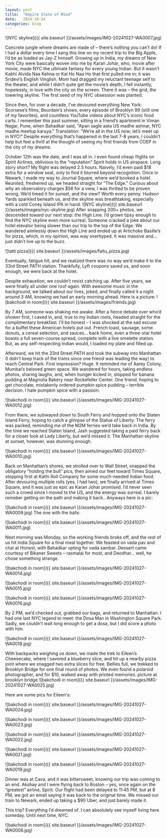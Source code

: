 ```yaml
---
layout: post
title:  "Empire State of Mind"
date:   2024-10-24
categories: blog
---
```




![NYC skyline]({{ site.baseurl }}/assets/images/IMG-20241027-WA0007.jpg)

Concrete jungle where dreams are made of – there’s nothing you can’t do! If I had a dollar every time I sang this line on my recent trip to the Big Apple, I’d be as loaded as Jay-Z himself. Growing up in India, my dreams of New York City were basically woven into me by Karan Johar, who, movie after movie, made NYC the ultimate fantasy for every young Indian. But it wasn’t Kabhi Alvida Naa Kehna or Kal Ho Naa Ho that first pulled me in; it was Sridevi’s English Vinglish. Mom had dragged my reluctant teenage self to the theater, and while I didn’t quite get the movie’s depth, I fell instantly, hopelessly, in love with the city on the screen. There it was – the grid, the towering skyline. The first seed of my NYC obsession was planted.

Since then, for over a decade, I’ve devoured everything New York: Scorsese’s films, Bourdain’s shows, every episode of Brooklyn 99 (still one of my favorites), and countless YouTube videos about NYC’s iconic food carts. I remember this past summer, sitting in a friend’s apartment in Viman Nagar, Pune, when Bahadkar said, "Apan sagle aata US madhe ashnar, NYC madhe meetup karuya." Translation: “We’re all in the US now; let’s meet up in NYC!” Despite everything that’s happened in the last 7-8 years, I couldn’t help but feel a thrill at the thought of seeing my first friends from COEP in the city of my dreams.

October 12th was the date, and I was all in. I even found cheap flights on Spirit Airlines, oblivious to the “reputation” Spirit holds in US airspace. Long story short? My flight was delayed 2.5 hours. Naively, I’d even paid $18 extra for a window seat, only to find it blurred beyond recognition. Once in Newark, I made my way to Journal Square, where we’d booked a hotel. Reunited, freshened up, we headed straight for “The Edge.” Curious about why an observatory charges $56 for a view, I was thrilled to be proven wrong. We’d timed it for sunset, and the view? Worth every penny. Hudson Yards sparkled beneath us, and the skyline was breathtaking, especially with a cold Coney Island IPA in hand.
![NYC skyline]({{ site.baseurl }}/assets/images/nyc-skyline.jpg)
After snapping 200+ photos, we descended toward our next stop: the High Line. I’d grown tipsy enough to find the NYC skyline even more surreal. Someone cracked a joke about our hotel elevator being slower than our trip to the top of the Edge. We wandered aimlessly down the High Line and ended up at Artichoke Basille’s for pizza, which, in my opinion, was way overhyped. It was massive and… just didn’t live up to the buzz.

![tatti pizza]({{ site.baseurl }}/assets/images/faltu_pizza.jpg) 

Eventually, fatigue hit, and we realized there was no way we’d make it to the 33rd Street PATH station. Thankfully, Lyft coupons saved us, and soon enough, we were back at the hotel.

Despite exhaustion, we couldn’t resist catching up. After five years, we were finally all under one roof again. With awesome music in the background, we talked about our lives, joked, and finally called it a night around 3 AM, knowing we had an early morning ahead.
Here is a picture:
![bakchodi in room]({{ site.baseurl }}/assets/images/friends.jpg)

By 7 AM, someone was shaking me awake. After a fierce debate over who’d shower first, I caved in, and, true to my Indian roots, headed straight for the complimentary breakfast. I’ll be honest – I was shocked at the sad excuse for a buffet these American hotels put out. French toast, sausage, some donuts, a cereal selection, and sauces… back home, even a three-star hotel boasts a full seven-course spread, complete with a live omelette station. But, as any self-respecting Indian would, I loaded my plate and filled up.

Afterward, we hit the 33rd Street PATH and took the subway into Manhattan (I didn’t keep track of the trains since one friend was leading the way) to reach Central Park. First impression? Huge. It reminded me of Aarey Colony, Mumbai’s beloved green space. We wandered for hours, taking endless photos, sharing laughs, and, when hunger kicked in, stopped for banana pudding at Magnolia Bakery near Rockefeller Center. One friend, hoping to get chocolate, mistakenly ordered pumpkin spice pudding – terrible decision. I hate pumpkin spice with a passion.


![bakchodi in room]({{ site.baseurl }}/assets/images/IMG-20241027-WA0012.jpg)

From there, we subwayed down to South Ferry and hopped onto the Staten Island Ferry, hoping to catch a glimpse of the Statue of Liberty. The ferry was packed, reminding me of the M2M ferries we’d take back in India. By the time we reached Staten Island, Jash suggested taking a paid ferry back for a closer look at Lady Liberty, but we’d missed it. The Manhattan skyline at sunset, however, was stunning enough.

    

![bakchodi in room]({{ site.baseurl }}/assets/images/IMG-20241027-WA0010.jpg)

Back on Manhattan’s shores, we strolled over to Wall Street, snapped the obligatory “holding the bull” pics, then aimed our feet toward Times Square, stopping first at Kathi Roll Company for some much-needed Indian food. After devouring multiple rolls (yes, I had two), we finally arrived at Times Square, and it was just as epic as Karan Johar promised. I’d never seen such a crowd since I moved to the US, and the energy was surreal. I barely remeber getting on the path and making it back.. Anyways here is a pic:

![bakchodi in room]({{ site.baseurl }}/assets/images/IMG-20241027-WA0009.jpg)
The one with the balls: 



![bakchodi in room]({{ site.baseurl }}/assets/images/IMG-20241027-WA0011.jpg)

Next morning was Monday, so the working friends broke off, and the rest of us hit India Square for a final meal together. We feasted on vada pav and chai at Honest, with Bahadkar opting for vada sambar. Dessert came courtesy of Bikaner Sweets – rasmalai for most, and Deodhar… well, he chose something strange. 

![bakchodi in room]({{ site.baseurl }}/assets/images/IMG-20241027-WA0014.jpg)

![bakchodi in room]({{ site.baseurl }}/assets/images/IMG-20241027-WA0015.jpg)

![bakchodi in room]({{ site.baseurl }}/assets/images/IMG-20241027-WA0016.jpg)



By 2 PM, we’d checked out, grabbed our bags, and returned to Manhattan. I had one last NYC legend to meet: the Dosa Man in Washington Square Park. Sadly, we couldn’t wait long enough to get a dosa, but I did score a photo with him.

![bakchodi in room]({{ site.baseurl }}/assets/images/IMG-20241027-WA0018.jpg)

With backpacks weighing us down, we made the trek to Eileen’s Cheesecake, where I savored a blueberry slice, and hit up a nearby pizza joint where we snagged two extra slices for free. Bellies full, we trekked to Brooklyn Bridge for one final round of photos. We even found a polaroid photographer, and for $10, walked away with printed memories.
picture at brooklyn bridge
![bakchodi in room]({{ site.baseurl }}/assets/images/IMG-20241027-WA0025.jpg)


Here are some pics for Eileen's:

![bakchodi in room]({{ site.baseurl }}/assets/images/IMG-20241027-WA0024.jpg)

![bakchodi in room]({{ site.baseurl }}/assets/images/IMG-20241027-WA0023.jpg)

![bakchodi in room]({{ site.baseurl }}/assets/images/IMG-20241027-WA0022.jpg)

![bakchodi in room]({{ site.baseurl }}/assets/images/IMG-20241027-WA0021.jpg)

![bakchodi in room]({{ site.baseurl }}/assets/images/IMG-20241027-WA0019.jpg)






Dinner was at Cava, and it was bittersweet, knowing our trip was coming to an end. Akshay and I were flying back to Boston – yes, once again on the “greatest” airline, Spirit. Our flight had been delayed to 11:45 PM, but at 8 PM, we got an email saying it was back to the original time. We missed our train to Newark, ended up taking a $90 Uber, and just barely made it.

This trip? Everything I’d dreamed of. I can absolutely see myself living here someday. Until next time, NYC.

![bakchodi in room]({{ site.baseurl }}/assets/images/IMG-20241027-WA0008.jpg)
